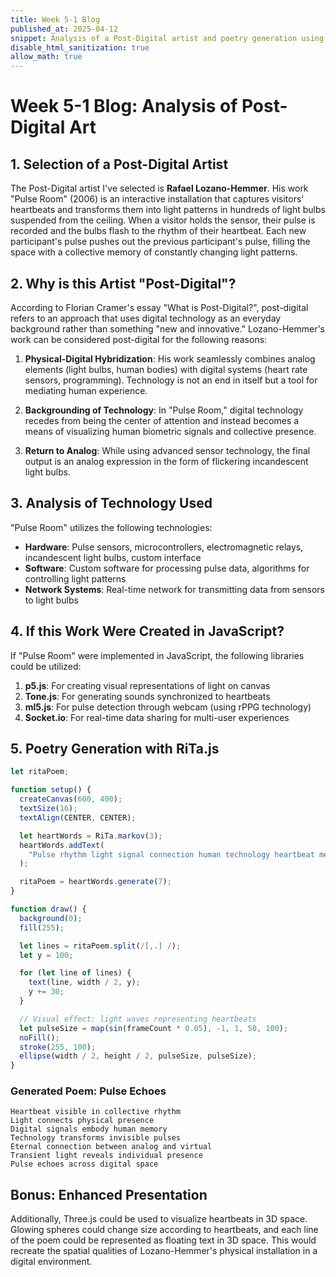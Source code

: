 ```yaml
---
title: Week 5-1 Blog
published_at: 2025-04-12
snippet: Analysis of a Post-Digital artist and poetry generation using RiTa.js
disable_html_sanitization: true
allow_math: true
---
```


# Week 5-1 Blog: Analysis of Post-Digital Art

## 1. Selection of a Post-Digital Artist

The Post-Digital artist I've selected is **Rafael Lozano-Hemmer**. His work "Pulse Room" (2006) is an interactive installation that captures visitors' heartbeats and transforms them into light patterns in hundreds of light bulbs suspended from the ceiling. When a visitor holds the sensor, their pulse is recorded and the bulbs flash to the rhythm of their heartbeat. Each new participant's pulse pushes out the previous participant's pulse, filling the space with a collective memory of constantly changing light patterns.

## 2. Why is this Artist "Post-Digital"?

According to Florian Cramer's essay "What is Post-Digital?", post-digital refers to an approach that uses digital technology as an everyday background rather than something "new and innovative." Lozano-Hemmer's work can be considered post-digital for the following reasons:

1. **Physical-Digital Hybridization**: His work seamlessly combines analog elements (light bulbs, human bodies) with digital systems (heart rate sensors, programming). Technology is not an end in itself but a tool for mediating human experience.

2. **Backgrounding of Technology**: In "Pulse Room," digital technology recedes from being the center of attention and instead becomes a means of visualizing human biometric signals and collective presence.

3. **Return to Analog**: While using advanced sensor technology, the final output is an analog expression in the form of flickering incandescent light bulbs.

## 3. Analysis of Technology Used

"Pulse Room" utilizes the following technologies:

- **Hardware**: Pulse sensors, microcontrollers, electromagnetic relays, incandescent light bulbs, custom interface
- **Software**: Custom software for processing pulse data, algorithms for controlling light patterns
- **Network Systems**: Real-time network for transmitting data from sensors to light bulbs

## 4. If this Work Were Created in JavaScript?

If "Pulse Room" were implemented in JavaScript, the following libraries could be utilized:

1. **p5.js**: For creating visual representations of light on canvas
2. **Tone.js**: For generating sounds synchronized to heartbeats
3. **ml5.js**: For pulse detection through webcam (using rPPG technology)
4. **Socket.io**: For real-time data sharing for multi-user experiences

## 5. Poetry Generation with RiTa.js

```javascript
let ritaPoem;

function setup() {
  createCanvas(600, 400);
  textSize(16);
  textAlign(CENTER, CENTER);

  let heartWords = RiTa.markov(3);
  heartWords.addText(
    "Pulse rhythm light signal connection human technology heartbeat memory presence absence collective individual transient eternal analog digital physical virtual embodied disembodied visible invisible"
  );

  ritaPoem = heartWords.generate(7);
}

function draw() {
  background(0);
  fill(255);

  let lines = ritaPoem.split(/[,.] /);
  let y = 100;

  for (let line of lines) {
    text(line, width / 2, y);
    y += 30;
  }

  // Visual effect: light waves representing heartbeats
  let pulseSize = map(sin(frameCount * 0.05), -1, 1, 50, 100);
  noFill();
  stroke(255, 100);
  ellipse(width / 2, height / 2, pulseSize, pulseSize);
}
```

### Generated Poem: Pulse Echoes

```
Heartbeat visible in collective rhythm
Light connects physical presence
Digital signals embody human memory
Technology transforms invisible pulses
Eternal connection between analog and virtual
Transient light reveals individual presence
Pulse echoes across digital space
```

## Bonus: Enhanced Presentation

Additionally, Three.js could be used to visualize heartbeats in 3D space. Glowing spheres could change size according to heartbeats, and each line of the poem could be represented as floating text in 3D space. This would recreate the spatial qualities of Lozano-Hemmer's physical installation in a digital environment.
